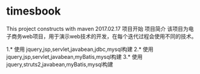# timesbook
This project constructs with maven
2017.02.17 项目开始
项目简介
该项目为电子商务web项目，用于演示web技术的开发，在每个迭代过程会使用不同的技术。

1.* 使用 jquery,jsp,servlet,javabean,jdbc,mysql构建
2.* 使用 jquery,jsp,servlet,javabean,myBatis,mysql构建
3.* 使用 jquery,struts2,javabean,myBatis,mysql构建
